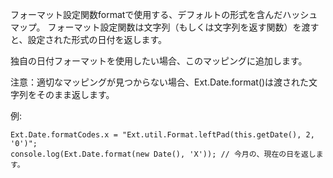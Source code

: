 フォーマット設定関数formatで使用する、デフォルトの形式を含んだハッシュマップ。
フォーマット設定関数は文字列（もしくは文字列を返す関数）を渡すと、設定された形式の日付を返します。

独自の日付フォーマットを使用したい場合、このマッピングに追加します。

注意：適切なマッピングが見つからない場合、Ext.Date.format()は渡された文字列をそのまま返します。

例:

    Ext.Date.formatCodes.x = "Ext.util.Format.leftPad(this.getDate(), 2, '0')";
    console.log(Ext.Date.format(new Date(), 'X')); // 今月の、現在の日を返します。

